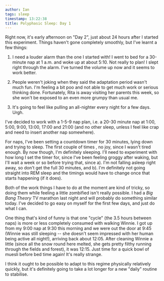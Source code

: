 ```yaml
---
author: Ian
tags: sleep
timestamp: 13:22:38
title: Polyphasic Sleep: Day 1
---
```

Right now, it's early afternoon on "Day 2", just about 24 hours after
I started this experiment.  Things haven't gone completely smoothly,
but I've learnt a few things:

1. I need a louder alarm than the one I started with!  I went to bed
for a 30-minute nap at 1 a.m. and woke up at about 5:10.  Not really
to plan!  I slept right through the alarm.  I've turned the volume up
now and it seems to work better.

2. People weren't joking when they said the adaptation period wasn't
much fun.  I'm feeling a bit poo and not able to get much work or
serious thinking done.  Fortunately, Rita is away visiting her parents
this week, so she won't be exposed to an even more grumpy than usual
me.

3. It's going to feel like pulling an all-nighter every night for a
few days.  Urgh.

I've decided to work with a 1-5-9 nap plan, i.e. a 20-30 minute nap at
1:00, 5:00, 9:00, 13:00, 17:00 and 21:00 (and no other sleep, unless I
feel like crap and need to insert another nap somewhere).

For naps, I've been setting a countdown timer for 30 minutes, lying
down and trying to sleep.  The first couple of times , no joy, since I
wasn't tired enough.  By now though, I'm definitely sleeping.  I'll
need to experiment with how long I set the timer for, since I've been
feeling groggy after waking, but I'll wait a week or so before trying
that, since a). I'm not falling asleep right away, so don't get the
full 30 minutes, and b). I'm definitely not going straight into REM
sleep and the timings would have to change once that starts happening
(if it does).

Both of the work things I have to do at the moment are kind of tricky,
so doing them while feeling a little zombified isn't really possible.
I had a *Big Bang Theory* TV marathon last night and will probably do
something similar today.  I've decided to go easy on myself for the
first few days, and just do what I can.

One thing that's kind of funny is that one "cycle" (the 3.5 hours
between naps) is more or less completely consumed with walking
Winnie.  I got up from my 9:00 nap at 9:30 this morning and we were
out the door at 9:45 (Winnie was still sleeping -- she doesn't seem
impressed with her human being active all night!), arriving back about
12:05.  After cleaning Winnie a little (since all the snow round here
melted, she gets pretty filthy running through the fields and forest),
it was 12:15.  Just time for a quick bowl of muesli before bed time
again!  It's really strange.

I think it ought to be possible to adapt to this regime physically
relatively quickly, but it's definitely going to take a lot longer for
a new "daily" routine to stabilise.
